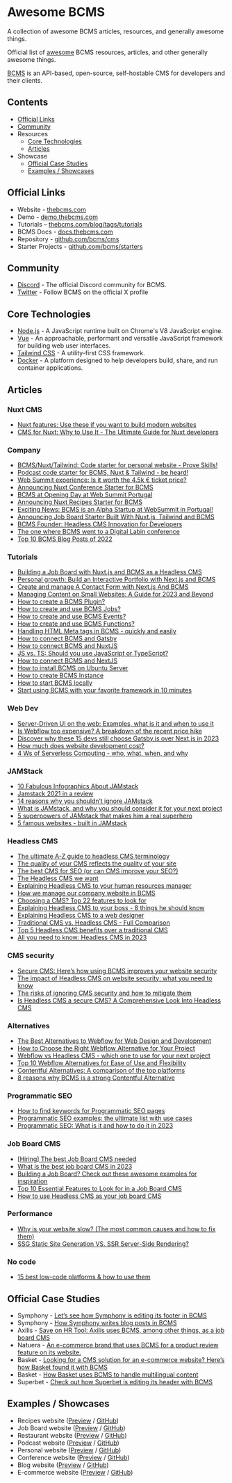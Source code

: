 # Awesome BCMS
A collection of awesome BCMS articles, resources, and generally awesome things.

Official list of [awesome](https://github.com/topics/awesome) BCMS resources, articles, and other generally awesome things.

[BCMS](https://thebcms.com) is an API-based, open-source, self-hostable CMS for developers and their clients.

## Contents
- [Official Links](#official-links)
- [Community](#community)
- Resources
  - [Core Technologies](#core-technologies)
  - [Articles](#articles)
- Showcase
  - [Official Case Studies](#official-case-studies)
  - [Examples / Showcases](#examples--showcases)


## Official Links
- Website - [thebcms.com](https://thebcms.com)
- Demo - [demo.thebcms.com](https://demo.thebcms.com)
- Tutorials – [thebcms.com/blog/tags/tutorials](https://thebcms.com/blog/tags/tutorials)
- BCMS Docs - [docs.thebcms.com](https://docs.thebcms.com)
- Repository - [github.com/bcms/cms](https://github.com/bcms/cms)
- Starter Projects - [github.com/bcms/starters](https://github.com/bcms/starters)


## Community
- [Discord](https://discord.gg/Rr4kTKpU) - The official Discord community for BCMS.
- [Twitter](https://twitter.com/thebcms) - Follow BCMS on the official X profile


## Core Technologies
- [Node.js](https://nodejs.org/) - A JavaScript runtime built on Chrome's V8 JavaScript engine.
- [Vue](https://vuejs.org/) - An approachable, performant and versatile JavaScript framework for building web user interfaces.
- [Tailwind CSS](https://tailwindcss.com/) - A utility-first CSS framework.
- [Docker](https://www.docker.com/) - A platform designed to help developers build, share, and run container applications.


## Articles

### Nuxt CMS
- [Nuxt features: Use these if you want to build modern websites](https://thebcms.com/blog/nuxt-features)
- [CMS for Nuxt: Why to Use It - The Ultimate Guide for Nuxt developers](https://thebcms.com/blog/cms-for-nuxt-guide)

### Company
- [BCMS/Nuxt/Tailwind: Code starter for personal website - Prove Skills!](https://thebcms.com/blog/announcing-nuxt-personal-starter)
- [Podcast code starter for BCMS, Nuxt & Tailwind - be heard!](https://thebcms.com/blog/podcast-code-starter-bcms-nuxt)
- [Web Summit experience: Is it worth the 4.5k € ticket price?](https://thebcms.com/blog/web-summit-experience)
- [Announcing Nuxt Conference Starter for BCMS](https://thebcms.com/blog/announcing-nuxt-conference-starter)
- [BCMS at Opening Day at Web Summit Portugal ](https://thebcms.com/blog/bcms-opening-day-web-summit-portugal)
- [Announcing Nuxt Recipes Starter for BCMS](https://thebcms.com/blog/announcing-nuxt-recipes-starter)
- [Exciting News: BCMS is an Alpha Startup at WebSummit in Portugal!](https://thebcms.com/blog/bcms-web-summit-portugal)
- [Announcing Job Board Starter Built With Nuxt.js, Tailwind and BCMS](https://thebcms.com/blog/announcing-nuxt-job-board-starter)
- [BCMS Founder: Headless CMS Innovation for Developers](https://thebcms.com/blog/bcms-innovating-growth-with-headless-cms)
- [The one where BCMS went to a Digital Labin conference](https://thebcms.com/blog/bcms-at-digital-labin-conference)
- [Top 10 BCMS Blog Posts of 2022](https://thebcms.com/blog/top-10-bcms-blog-posts)

### Tutorials
- [Building a Job Board with Nuxt.js and BCMS as a Headless CMS](https://thebcms.com/blog/building-job-board-nuxtjs-bcms)
- [Personal growth: Build an Interactive Portfolio with Next.js and BCMS](https://thebcms.com/blog/build-interactive-portfolio-nextjs-bcms)
- [Create and manage A Contact Form with Next.js And BCMS](https://thebcms.com/blog/manage-contact-form-nextjs-bcms)
- [Managing Content on Small Websites: A Guide for 2023 and Beyond](https://thebcms.com/blog/managing-content-on-small-websites-guide)
- [How to create a BCMS Plugin?](https://thebcms.com/blog/how-to-create-a-bcms-plugin)
- [How to create and use BCMS Jobs?](https://thebcms.com/blog/how-to-create-and-use-bcms-jobs)
- [How to create and use BCMS Events?](https://thebcms.com/blog/how-to-create-and-use-bcms-events)
- [How to create and use BCMS Functions?](https://thebcms.com/blog/how-to-create-and-use-bcms-functions)
- [Handling HTML Meta tags in BCMS - quickly and easily](https://thebcms.com/blog/handling-html-meta-tags-in-bcms-quickly-easily)
- [How to connect BCMS and Gatsby](https://thebcms.com/blog/how-to-connect-bcms-and-gatsby)
- [How to connect BCMS and NuxtJS](https://thebcms.com/blog/how-to-connect-bcms-and-nuxtjs)
- [JS vs. TS: Should you use JavaScript or TypeScript? ](https://thebcms.com/blog/should-you-use-javascript-or-typescript)
- [How to connect BCMS and NextJS](https://thebcms.com/blog/how-to-connect-bcms-and-next-js)
- [How to install BCMS on Ubuntu Server](https://thebcms.com/blog/how-to-install-bcms-on-ubuntu-server)
- [How to create BCMS Instance](https://thebcms.com/blog/how-to-create-bcms-instance)
- [How to start BCMS locally](https://thebcms.com/blog/how-to-start-bcms-locally)
- [Start using BCMS with your favorite framework in 10 minutes](https://thebcms.com/blog/getting-started)

### Web Dev
- [Server-Driven UI on the web: Examples, what is it and when to use it](https://thebcms.com/blog/server-driven-ui-on-the-web-examples)
- [Is Webflow too expensive? A breakdown of the recent price hike](https://thebcms.com/blog/is-webflow-too-expensive)
- [Discover why these 15 devs still choose Gatsby.js over Next.js in 2023](https://thebcms.com/blog/15-gatsbyjs-developers-to-follow)
- [How much does website development cost?](https://thebcms.com/blog/how-much-does-website-development-cost)
- [4 Ws of Serverless Computing - who, what, when, and why](https://thebcms.com/blog/four-ws-serverless-computing-who-what-when-why)

### JAMStack
- [10 Fabulous Infographics About JAMstack](https://thebcms.com/blog/10-fabulous-infographics-about-jamstack)
- [Jamstack 2021 in a review](https://thebcms.com/blog/jamstack-2021-in-review)
- [14 reasons why you shouldn’t ignore JAMstack](https://thebcms.com/blog/14-reasons-why-you-shouldnt-ignore-jamstack)
- [What is JAMstack, and why you should consider it for your next project](https://thebcms.com/blog/what-is-jamstack-why-should-be-used)
- [5 superpowers of JAMstack that makes him a real superhero ](https://thebcms.com/blog/5-superpowers-jamstack)
- [5 famous websites - built in JAMstack](https://thebcms.com/blog/5-famous-websites-built-jamstack)

### Headless CMS
- [The ultimate A-Z guide to headless CMS terminology](https://thebcms.com/blog/ultimate-a-z-guide-to-headless-cms)
- [The quality of your CMS reflects the quality of your site](https://thebcms.com/blog/quality-of-cms-reflects-the-quality-of-your-site)
- [The best CMS for SEO (or can CMS improve your SEO?)](https://thebcms.com/blog/the-best-cms-for-seo)
- [The Headless CMS we want](https://thebcms.com/blog/headless-cms-we-want)
- [Explaining Headless CMS to your human resources manager](https://thebcms.com/blog/explaining-headless-cms-to-hr)
- [How we manage our company website in BCMS](https://thebcms.com/blog/how-manage-company-website-bcms)
- [Choosing a CMS? Top 22 features to look for](https://thebcms.com/blog/headless-cms-features)
- [Explaining Headless CMS to your boss - 8 things he should know](https://thebcms.com/blog/explaining-headless-cms-to-boss)
- [Explaining Headless CMS to a web designer](https://thebcms.com/blog/explaining-headless-cms-to-web-designer)
- [Traditional CMS vs. Headless CMS - Full Comparison](https://thebcms.com/blog/traditional-vs-headless-cms-full-comparison)
- [Top 5 Headless CMS benefits over a traditional CMS](https://thebcms.com/blog/top-5-advantages-headless-cms-traditional-cms)
- [All you need to know: Headless CMS in 2023](https://thebcms.com/blog/headless-cms-101)

### CMS security
- [Secure CMS: Here’s how using BCMS improves your website security](https://thebcms.com/blog/bcms-secure-cms-improves-website-security)
- [The impact of Headless CMS on website security: what you need to know](https://thebcms.com/blog/impact-of-headless-cms-on-website-security)
- [The risks of ignoring CMS security and how to mitigate them](https://thebcms.com/blog/risks-of-ignoring-cms-security)
- [Is Headless CMS a secure CMS? A Comprehensive Look Into Headless CMS](https://thebcms.com/blog/headless-cms-secure-cms)

### Alternatives
- [The Best Alternatives to Webflow for Web Design and Development](https://thebcms.com/blog/best-webflow-alternatives-web-design-web-development)
- [How to Choose the Right Webflow Alternative for Your Project](https://thebcms.com/blog/how-to-choose-right-webflow-alternative)
- [Webflow vs Headless CMS - which one to use for your next project](https://thebcms.com/blog/webflow-vs-headless-cms-which-one-to-use)
- [Top 10 Webflow Alternatives for Ease of Use and Flexibility](https://thebcms.com/blog/top-10-webflow-alternatives)
- [Contentful Alternatives: A comparison of the top platforms](https://thebcms.com/blog/contentful-alternatives-comparison-top-platforms)
- [8 reasons why BCMS is a strong Contentful Alternative](https://thebcms.com/blog/bcms-is-a-strong-contentful-alternative)

### Programmatic SEO
- [How to find keywords for Programmatic SEO pages](https://thebcms.com/blog/keywords-for-programmatic-seo-pages)
- [Programmatic SEO examples: the ultimate list with use cases](https://thebcms.com/blog/programmatic-seo-examples)
- [Programmatic SEO: What is it and how to do it in 2023
](https://thebcms.com/blog/programmatic-seo-complete-guide-with-examples)

### Job Board CMS
- [[Hiring] The best Job Board CMS needed](https://thebcms.com/blog/best-cms-platform-job-board)
- [What is the best job board CMS in 2023](https://thebcms.com/blog/best-job-board-cms)
- [Building a Job Board? Check out these awesome examples for inspiration](https://thebcms.com/blog/job-board-examples)
- [Top 10 Essential Features to Look for in a Job Board CMS](https://thebcms.com/blog/build-job-board-with-bcms)
- [How to use Headless CMS as your job board CMS](https://thebcms.com/blog/headless-cms-as-job-board-cms)

### Performance
- [Why is your website slow? (The most common causes and how to fix them) ](https://thebcms.com/blog/why-is-your-website-slow-and-how-to-fix)
- [SSG Static Site Generation VS. SSR Server-Side Rendering?](https://thebcms.com/blog/static-site-generation-vs-server-side-rendering)

### No code
- [15 best low-code platforms & how to use them](https://thebcms.com/blog/best-low-code-platforms-and-how-to-use-them)

## Official Case Studies
- Symphony - [Let’s see how Symphony is editing its footer in BCMS](https://thebcms.com/case-studies/how-symphony-edits-footer-with-bcms)
- Symphony - [How Symphony writes blog posts in BCMS](https://thebcms.com/case-studies/how-symphony-writes-blog-posts-in-bcms)
- Axilis - [Save on HR Tool: Axilis uses BCMS, among other things, as a job board CMS](https://thebcms.com/case-studies/how-axilis-usesbcms-as-a-job-board-cms)
- Natuera - [An e-commerce brand that uses BCMS for a product review feature on its website. ](https://thebcms.com/case-studies/natuera-e-commerce-brand-uses-bcms-for-a-product-review)
- Basket - [Looking for a CMS solution for an e-commerce website? Here’s how Basket found it with BCMS](https://thebcms.com/case-studies/how-basket-use-bcms-e-commerce)
- Basket - [How Basket uses BCMS to handle multilingual content](https://thebcms.com/case-studies/how-basket-uses-bcms-to-handle-multilingual-content)
- Superbet - [Check out how Superbet is editing its header with BCMS](https://thebcms.com/case-studies/how-superbet-editing-header-with-bcms)

## Examples / Showcases
- Recipes website ([Preview](https://recipes-starter.thebcms.com/) / [GitHub](https://github.com/bcms/starters/tree/master/nuxt/recipes))
- Job Board website ([Preview](https://job-board-starter.thebcms.com/) / [GitHub](https://github.com/bcms/starters/tree/master/nuxt/job-board))
- Restaurant website ([Preview](https://restaurant-starter.thebcms.com/) / [GitHub](https://github.com/bcms/starters/tree/master/nuxt/restaurant))
- Podcast website ([Preview](https://podcast-starter.thebcms.com/) / [GitHub](https://github.com/bcms/starters/tree/master/nuxt/podcast))
- Personal website ([Preview](https://personal-starter.thebcms.com/) / [GitHub](https://github.com/bcms/starters/tree/master/nuxt/personal))
- Conference website ([Preview](https://conference-starter.thebcms.com/) / [GitHub](https://github.com/bcms/starters/tree/master/nuxt/conference))
- Blog website ([Preview](https://blog-starter.thebcms.com/) / [GitHub](https://github.com/bcms/starters/tree/master/nuxt/blog))
- E-commerce website ([Preview](https://e-commerce-starter.thebcms.com/) / [GitHub](https://github.com/bcms/starters/tree/master/nuxt/e-commerce))
